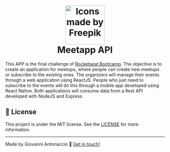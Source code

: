 <h1 align="center">
    <img alt="Icons made by Freepik" src="https://image.flaticon.com/icons/svg/725/725329.svg" height="124" width="124">
    <br>
    Meetapp API
</h1>

This APP is the final challenge of [Rocketseat Bootcamp](https://rocketseat.com.br/bootcamp). The objective is to create an application for meetups, where people can create new meetups or subscribe to the existing ones. The organizers will manage their events through a web application using ReactJS. People who just need to subscribe to the events will do this through a mobile app developed using React Native. Both applications will consume data from a Rest API developed with NodeJS and Express.

## :memo: License

This project is under the MIT license. See the [LICENSE](https://github.com/giovanniantonaccio/meetapp/blob/master/LICENSE) for more information.

---

Made by Giovanni Antonaccio :wave: [Get in touch!](https://www.linkedin.com/in/giovanniantonaccio/)
